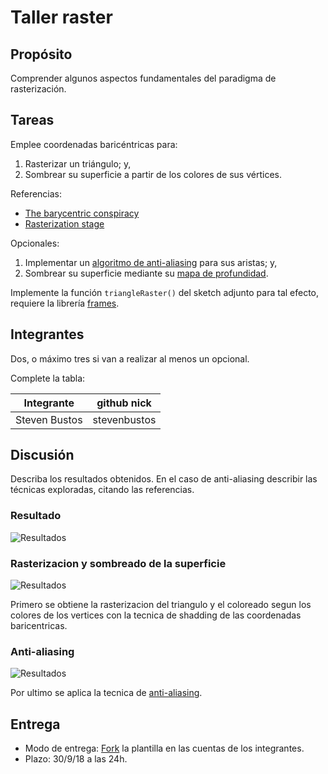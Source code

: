 # Taller raster

## Propósito

Comprender algunos aspectos fundamentales del paradigma de rasterización.

## Tareas

Emplee coordenadas baricéntricas para:

1. Rasterizar un triángulo; y,
2. Sombrear su superficie a partir de los colores de sus vértices.

Referencias:

* [The barycentric conspiracy](https://fgiesen.wordpress.com/2013/02/06/the-barycentric-conspirac/)
* [Rasterization stage](https://www.scratchapixel.com/lessons/3d-basic-rendering/rasterization-practical-implementation/rasterization-stage)

Opcionales:

1. Implementar un [algoritmo de anti-aliasing](https://www.scratchapixel.com/lessons/3d-basic-rendering/rasterization-practical-implementation/rasterization-practical-implementation) para sus aristas; y,
2. Sombrear su superficie mediante su [mapa de profundidad](https://en.wikipedia.org/wiki/Depth_map).

Implemente la función ```triangleRaster()``` del sketch adjunto para tal efecto, requiere la librería [frames](https://github.com/VisualComputing/frames/releases).

## Integrantes

Dos, o máximo tres si van a realizar al menos un opcional.

Complete la tabla:

| Integrante | github nick |
|------------|-------------|
|Steven Bustos|stevenbustos|

## Discusión

Describa los resultados obtenidos. En el caso de anti-aliasing describir las técnicas exploradas, citando las referencias.

### Resultado
![Resultados](images/result.png)

### Rasterizacion y sombreado de la superficie

![Resultados](images/result1.png)

Primero se obtiene la rasterizacion del triangulo y el coloreado segun los colores de los vertices con la tecnica de shadding de las coordenadas baricentricas.

### Anti-aliasing

![Resultados](images/result2.png)

Por ultimo se aplica la tecnica de [anti-aliasing](https://learnopengl.com/Advanced-OpenGL/Anti-Aliasing).

## Entrega

* Modo de entrega: [Fork](https://help.github.com/articles/fork-a-repo/) la plantilla en las cuentas de los integrantes.
* Plazo: 30/9/18 a las 24h.

